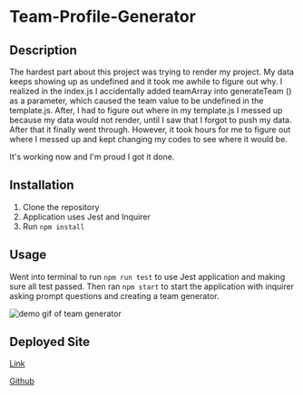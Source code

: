 # Team-Profile-Generator

## Description
The hardest part about this project was trying to render my project. My data keeps showing up as undefined and it took me awhile to figure out why. I realized in the index.js I accidentally added teamArray into generateTeam () as a parameter, which caused the team value to be undefined in the template.js. After, I had to figure out where in my template.js I messed up because my data would not render, until I saw that I forgot to push my data. After that it finally went through. However, it took hours for me to figure out where I messed up and kept changing my codes to see where it would be.

It's working now and I'm proud I got it done.

## Installation
1. Clone the repository
2. Application uses Jest and Inquirer
3. Run `npm install`

## Usage
Went into terminal to run `npm run test` to use Jest application and making sure all test passed. Then ran `npm start` to start the application with inquirer asking prompt questions and creating a team generator.

![demo gif of team generator](dist/Team%20Generator.gif)

## Deployed Site
[Link](https://drive.google.com/file/d/104KnGzdFJkJLRxsPMkydsspWGBZtrakK/view)

[Github](https://github.com/gt1222/Team-Profile-Generator)